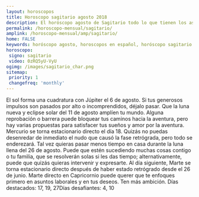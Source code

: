 ```yaml
---
layout: horoscopos
title: Horoscopo sagitario agosto 2018 
description: El horóscopo agosto de Sagitario todo lo que tienen los astros preparados para este mes, amor, trabajo, familia. Todo sobre astrologia, tarot, predicciones. Horoscopo gratis en español, predicciones y astrología.
permalink: /horoscopo-mensual/sagitario/
amplink: /horoscopo-mensual/amp/sagitario/
home: FALSE
keywords: horóscopo agosto, horoscopos en español, horóscopo sagitario agosto , horóscopo esperanza gracia, horoscop, horóscopos gratis, horoscopo sagitario, Tarot, Astrologia, Zodíaco, sagitario, horoscopo gratis, horoscopo del mes 
horoscopo:
 signo: sagitario
 video: 0zRQ5yU-VyU
ogimg: /images/sagitario_char.png
sitemap:
 priority: 1
 changefreq: 'monthly'
---
```



El sol forma una cuadratura con Júpiter el 6 de agosto. Si tus generosos impulsos son pasados por alto o incomprendidos, déjalo pasar. Que la luna nueva y eclipse solar del 11 de agosto amplíen tu mundo. Alguna reprobación o barrera puede bloquear tus caminos hacia la aventura, pero hay varias propuestas para satisfacer tus sueños y amor por la aventura. Mercurio se torna estacionario directo el día 18. Quizás no puedas desenredar de inmediato el nudo que causó la fase retrógrada, pero todo se enderezará. Tal vez quieras pasar menos tiempo en casa durante la luna llena del 26 de agosto. Puede que estén sucediendo muchas cosas contigo o tu familia, que se resolverán solas si les das tiempo; alternativamente, puede que quizás quieras intervenir y expresarte. Al día siguiente, Marte se torna estacionario directo después de haber estado retrógrado desde el 26 de junio. Marte directo en Capricornio puede querer que te enfoques primero en asuntos laborales y en tus deseos. Ten más ambición. Días destacados: 17, 19, 27Días desafiantes: 4, 10</div>
